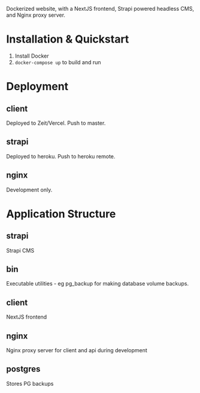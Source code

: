 Dockerized website, with a NextJS frontend, Strapi powered headless CMS, and Nginx proxy server.

# Installation & Quickstart

1. Install Docker
2. `docker-compose up` to build and run

# Deployment

## client

Deployed to Zeit/Vercel. Push to master.

## strapi

Deployed to heroku. Push to heroku remote.

## nginx

Development only.

# Application Structure

## strapi

Strapi CMS

## bin

Executable utilities - eg pg_backup for making database volume backups.

## client

NextJS frontend

## nginx

Nginx proxy server for client and api during development

## postgres

Stores PG backups
